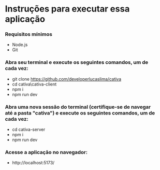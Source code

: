 # Instruções para executar essa aplicação

### Requisitos mínimos
- Node.js
- Git

### Abra seu terminal e execute os seguintes comandos, um de cada vez:
- git clone https://github.com/developerlucaslima/cativa
- cd cativa\cativa-client
- npm i
- npm run dev

### Abra uma nova sessão do terminal (certifique-se de navegar até a pasta "cativa") e execute os seguintes comandos, um de cada vez:
- cd cativa-server
- npm i 
- npm run dev

### Acesse a aplicação no navegador:
- http://localhost:5173/